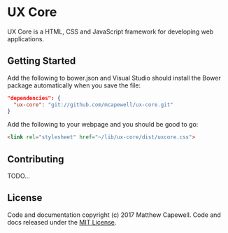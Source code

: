 # UX Core

UX Core is a HTML, CSS and JavaScript framework for developing web applications.

## Getting Started

Add the following to bower.json and Visual Studio should install the Bower package automatically when you save the file:

```json
"dependencies": {
  "ux-core": "git://github.com/mcapewell/ux-core.git"
}
```

Add the following to your webpage and you should be good to go:

```html
<link rel="stylesheet" href="~/lib/ux-core/dist/uxcore.css">
```

## Contributing

TODO...

## License

Code and documentation copyright (c) 2017 Matthew Capewell. Code and docs released under the [MIT License](LICENSE.md).
